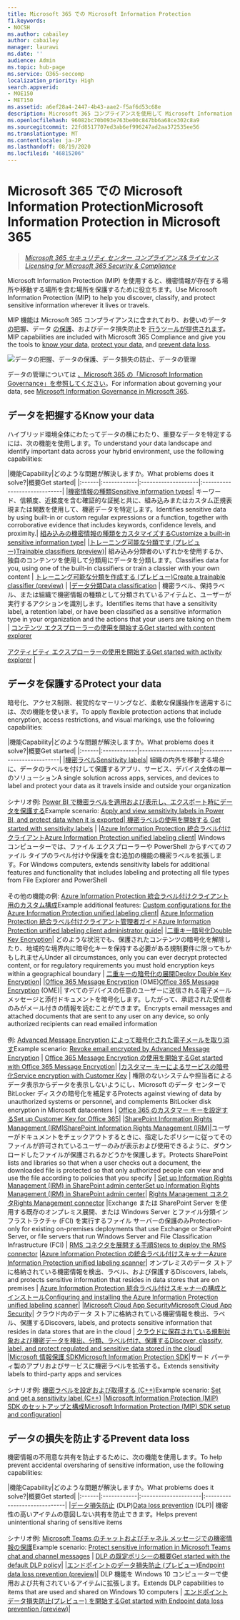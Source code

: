 ```yaml
---
title: Microsoft 365 での Microsoft Information Protection
f1.keywords:
- NOCSH
ms.author: cabailey
author: cabailey
manager: laurawi
ms.date: ''
audience: Admin
ms.topic: hub-page
ms.service: O365-seccomp
localization_priority: High
search.appverid:
- MOE150
- MET150
ms.assetid: a6ef28a4-2447-4b43-aae2-f5af6d53c68e
description: Microsoft 365 コンプライアンスを使用して Microsoft Information Protection (MIP) の機能を実装することで、機密情報が存在する場所や移動する場所をは検出、分類、保護できます。
ms.openlocfilehash: 96082bc70b093e763be00c847bb6a68ce302c8a9
ms.sourcegitcommit: 22fd8517707ed3ab6ef996247ad2aa372535ee56
ms.translationtype: MT
ms.contentlocale: ja-JP
ms.lasthandoff: 08/19/2020
ms.locfileid: "46815206"
---
```

# <a name="microsoft-information-protection-in-microsoft-365"></a><span data-ttu-id="249e7-103">Microsoft 365 での Microsoft Information Protection</span><span class="sxs-lookup"><span data-stu-id="249e7-103">Microsoft Information Protection in Microsoft 365</span></span>

><span data-ttu-id="249e7-104">*[Microsoft 365 セキュリティ センター コンプライアンス&ライセンス](https://docs.microsoft.com/office365/servicedescriptions/microsoft-365-service-descriptions/microsoft-365-tenantlevel-services-licensing-guidance/microsoft-365-security-compliance-licensing-guidance)*</span><span class="sxs-lookup"><span data-stu-id="249e7-104">*[Licensing for Microsoft 365 Security & Compliance](https://docs.microsoft.com/office365/servicedescriptions/microsoft-365-service-descriptions/microsoft-365-tenantlevel-services-licensing-guidance/microsoft-365-security-compliance-licensing-guidance)*</span></span>

<span data-ttu-id="249e7-105">Microsoft Information Protection (MIP) を使用すると、機密情報が存在する場所や移動する場所を含む場所を保護するために役立ちます。</span><span class="sxs-lookup"><span data-stu-id="249e7-105">Use Microsoft Information Protection (MIP) to help you discover, classify, and protect sensitive information wherever it lives or travels.</span></span>

<span data-ttu-id="249e7-106">MIP 機能は Microsoft 365 コンプライアンスに含まれており、お使いのデータ [の把](#know-your-data)握、データ [の保護](#protect-your-data)、およびデータ損失防止を [行うツールが提供されます](#prevent-data-loss)。</span><span class="sxs-lookup"><span data-stu-id="249e7-106">MIP capabilities are included with Microsoft 365 Compliance and give you the tools to [know your data](#know-your-data), [protect your data](#protect-your-data), and [prevent data loss](#prevent-data-loss).</span></span>

![データの把握、データの保護、データ損失の防止、データの管理](../media/powered-by-intelligent-platform.png)

<span data-ttu-id="249e7-108">データの管理については [、Microsoft 365 の「Microsoft Information Governance」を参照してください](manage-Information-governance.md)。</span><span class="sxs-lookup"><span data-stu-id="249e7-108">For information about governing your data, see [Microsoft Information Governance in Microsoft 365](manage-Information-governance.md).</span></span>

## <a name="know-your-data"></a><span data-ttu-id="249e7-109">データを把握する</span><span class="sxs-lookup"><span data-stu-id="249e7-109">Know your data</span></span>

<span data-ttu-id="249e7-110">ハイブリッド環境全体にわたってデータの横にわたり、重要なデータを特定するには、次の機能を使用します。</span><span class="sxs-lookup"><span data-stu-id="249e7-110">To understand your data landscape and identify important data across your hybrid environment, use the following capabilities:</span></span>
 
|<span data-ttu-id="249e7-111">機能</span><span class="sxs-lookup"><span data-stu-id="249e7-111">Capability</span></span>|<span data-ttu-id="249e7-112">どのような問題が解決しますか。</span><span class="sxs-lookup"><span data-stu-id="249e7-112">What problems does it solve?</span></span>|<span data-ttu-id="249e7-113">概要</span><span class="sxs-lookup"><span data-stu-id="249e7-113">Get started</span></span>|
|:------|:------------|:--------------------|:-----------------------------|
|[<span data-ttu-id="249e7-114">機密情報の種類</span><span class="sxs-lookup"><span data-stu-id="249e7-114">Sensitive information types</span></span>](sensitive-information-type-entity-definitions.md)| <span data-ttu-id="249e7-115">キーワード、信頼度、近接度を含む確証的な証拠と共に、組み込みまたはカスタム正規表現または関数を使用して、機密データを特定します。</span><span class="sxs-lookup"><span data-stu-id="249e7-115">Identifies sensitive data by using built-in or custom regular expressions or a function, together with corroborative evidence that includes keywords, confidence levels, and proximity.</span></span>| [<span data-ttu-id="249e7-116">組み込みの機密情報の種類をカスタマイズする</span><span class="sxs-lookup"><span data-stu-id="249e7-116">Customize a built-in sensitive information type</span></span>](customize-a-built-in-sensitive-information-type.md)|
|[<span data-ttu-id="249e7-117">トレーニング可能な分類です (プレビュー)</span><span class="sxs-lookup"><span data-stu-id="249e7-117">Trainable classifiers (preview)</span></span>](classifier-getting-started-with.md)| <span data-ttu-id="249e7-118">組み込み分類者のいずれかを使用するか、独自のコンテンツを使用して分類用にデータを分類します。</span><span class="sxs-lookup"><span data-stu-id="249e7-118">Classifies data for you, using one of the built-in classifiers or train a classier with your own content</span></span> | [<span data-ttu-id="249e7-119">トレーニング可能な分類を作成する (プレビュー)</span><span class="sxs-lookup"><span data-stu-id="249e7-119">Create a trainable classifier (preview)</span></span>](classifier-creating-a-trainable-classifier.md) |
|[<span data-ttu-id="249e7-120">データ分類</span><span class="sxs-lookup"><span data-stu-id="249e7-120">Data classification</span></span>](data-classification-overview.md) | <span data-ttu-id="249e7-121">機密ラベル、保持ラベル、または組織で機密情報の種類として分類されているアイテムと、ユーザーが実行するアクションを識別します。</span><span class="sxs-lookup"><span data-stu-id="249e7-121">Identifies items that have a sensitivity label, a retention label, or have been classified as a sensitive information type in your organization and the actions that your users are taking on them</span></span>  | [<span data-ttu-id="249e7-122">コンテンツ エクスプローラーの使用を開始する</span><span class="sxs-lookup"><span data-stu-id="249e7-122">Get started with content explorer</span></span>](data-classification-content-explorer.md)<br /><br /> [<span data-ttu-id="249e7-123">アクティビティ エクスプローラーの使用を開始する</span><span class="sxs-lookup"><span data-stu-id="249e7-123">Get started with activity explorer</span></span>](data-classification-activity-explorer.md) |

## <a name="protect-your-data"></a><span data-ttu-id="249e7-124">データを保護する</span><span class="sxs-lookup"><span data-stu-id="249e7-124">Protect your data</span></span>

<span data-ttu-id="249e7-125">暗号化、アクセス制限、視覚的なマーリングなど、柔軟な保護操作を適用するには、次の機能を使います。</span><span class="sxs-lookup"><span data-stu-id="249e7-125">To apply flexible protection actions that include encryption, access restrictions, and visual markings, use the following capabilities:</span></span>

|<span data-ttu-id="249e7-126">機能</span><span class="sxs-lookup"><span data-stu-id="249e7-126">Capability</span></span>|<span data-ttu-id="249e7-127">どのような問題が解決しますか。</span><span class="sxs-lookup"><span data-stu-id="249e7-127">What problems does it solve?</span></span>|<span data-ttu-id="249e7-128">概要</span><span class="sxs-lookup"><span data-stu-id="249e7-128">Get started</span></span>|
|:------|:------------|---------------------|:----------------------------|
|[<span data-ttu-id="249e7-129">機密ラベル</span><span class="sxs-lookup"><span data-stu-id="249e7-129">Sensitivity labels</span></span>](sensitivity-labels.md)| <span data-ttu-id="249e7-130">組織の内外を移動する場合に、データのラベルを付けして保護するアプリ、サービス、デバイス全体の単一のソリューション</span><span class="sxs-lookup"><span data-stu-id="249e7-130">A single solution across apps, services, and devices to label and protect your data as it travels inside and outside your organization</span></span> <br /><br /><span data-ttu-id="249e7-131">シナリオ例: [Power BI で機密ラベルを適用および表示し、エクスポート時にデータを保護する](https://docs.microsoft.com/power-bi/admin/service-security-data-protection-overview)</span><span class="sxs-lookup"><span data-stu-id="249e7-131">Example scenario: [Apply and view sensitivity labels in Power BI, and protect data when it is exported](https://docs.microsoft.com/power-bi/admin/service-security-data-protection-overview)</span></span>|[<span data-ttu-id="249e7-132"> 機密ラベルの使用を開始する</span><span class="sxs-lookup"><span data-stu-id="249e7-132"> Get started with sensitivity labels</span></span>](get-started-with-sensitivity-labels.md) |
|[<span data-ttu-id="249e7-133">Azure Information Protection 統合ラベル付けクライアント</span><span class="sxs-lookup"><span data-stu-id="249e7-133">Azure Information Protection unified labeling client</span></span>](https://docs.microsoft.com/azure/information-protection/rms-client/aip-clientv2)| <span data-ttu-id="249e7-134">Windows コンピューターでは、ファイル エクスプローラーや PowerShell からすべてのファイル タイプのラベル付けや保護を含む追加の機能の機密ラベルを拡張します。</span><span class="sxs-lookup"><span data-stu-id="249e7-134">For Windows computers, extends sensitivity labels for additional features and functionality that includes labeling and protecting all file types from File Explorer and PowerShell</span></span><br /><br /> <span data-ttu-id="249e7-135">その他の機能の例: [Azure Information Protection 統合ラベル付けクライアント用のカスタム構成](https://docs.microsoft.com/azure/information-protection/rms-client/clientv2-admin-guide-customizations)</span><span class="sxs-lookup"><span data-stu-id="249e7-135">Example additional features: [Custom configurations for the Azure Information Protection unified labeling client](https://docs.microsoft.com/azure/information-protection/rms-client/clientv2-admin-guide-customizations)</span></span>| [<span data-ttu-id="249e7-136">Azure Information Protection 統合ラベル付けクライアント管理者ガイド</span><span class="sxs-lookup"><span data-stu-id="249e7-136">Azure Information Protection unified labeling client administrator guide</span></span>](https://docs.microsoft.com/azure/information-protection/rms-client/clientv2-admin-guide)|
|[<span data-ttu-id="249e7-137">二重キー暗号化</span><span class="sxs-lookup"><span data-stu-id="249e7-137">Double Key Encryption</span></span>](double-key-encryption.md)| <span data-ttu-id="249e7-138">どのような状況でも、保護されたコンテンツの暗号化を解除したり、地域的な境界内に暗号化キーを保持する必要がある規制要件に限ってもかもしれません</span><span class="sxs-lookup"><span data-stu-id="249e7-138">Under all circumstances, only you can ever decrypt protected content, or for regulatory requirements you must hold encryption keys within a geographical boundary</span></span> | [<span data-ttu-id="249e7-139">二重キーの暗号化の展開</span><span class="sxs-lookup"><span data-stu-id="249e7-139">Deploy Double Key Encryption</span></span>](double-key-encryption.md#deploy-double-key-encryption)|
|<span data-ttu-id="249e7-140">[Office 365 Message Encryption](ome.md) (OME)</span><span class="sxs-lookup"><span data-stu-id="249e7-140">[Office 365 Message Encryption](ome.md) (OME)</span></span>| <span data-ttu-id="249e7-141">すべてのデバイスの任意のユーザーに送信される電子メール メッセージと添付ドキュメントを暗号化します。したがって、承認された受信者のみがメール付きの情報を読むことができます。</span><span class="sxs-lookup"><span data-stu-id="249e7-141">Encrypts email messages and attached documents that are sent to any user on any device, so only authorized recipients can read emailed information</span></span>  <br /><br /><span data-ttu-id="249e7-142">例: [Advanced Message Encryption によって暗号化された電子メールを取り消す](revoke-ome-encrypted-mail.md)</span><span class="sxs-lookup"><span data-stu-id="249e7-142">Example scenario: [Revoke email encrypted by Advanced Message Encryption](revoke-ome-encrypted-mail.md)</span></span> | [<span data-ttu-id="249e7-143">Office 365 Message Encryption の使用を開始する</span><span class="sxs-lookup"><span data-stu-id="249e7-143">Get started with Office 365 Message Encryption</span></span>](set-up-new-message-encryption-capabilities.md)|
|[<span data-ttu-id="249e7-144">カスタマー キーによるサービスの暗号化</span><span class="sxs-lookup"><span data-stu-id="249e7-144">Service encryption with Customer Key</span></span>](customer-key-overview.md) | <span data-ttu-id="249e7-145">権限のないシステムや担当者によるデータ表示からデータを表示しないようにし、Microsoft のデータ センターで BitLocker ディスクの暗号化を補足する</span><span class="sxs-lookup"><span data-stu-id="249e7-145">Protects against viewing of data by unauthorized systems or personnel, and complements BitLocker disk encryption in Microsoft datacenters</span></span> | [<span data-ttu-id="249e7-146">Office 365 のカスタマー キーを設定する</span><span class="sxs-lookup"><span data-stu-id="249e7-146">Set up Customer Key for Office 365</span></span>](customer-key-set-up.md)|
|[<span data-ttu-id="249e7-147">SharePoint Information Rights Management (IRM)</span><span class="sxs-lookup"><span data-stu-id="249e7-147">SharePoint Information Rights Management (IRM)</span></span>](set-up-irm-in-sp-admin-center.md#irm-enable-sharepoint-document-libraries-and-lists)|<span data-ttu-id="249e7-148">ユーザーがドキュメントをチェックアウトするときに、指定したポリシーに従ってそのファイルが許可されているユーザーのみが表示および使用できるように、ダウンロードしたファイルが保護されるかどうかを保護します。</span><span class="sxs-lookup"><span data-stu-id="249e7-148">Protects SharePoint lists and libraries so that when a user checks out a document, the downloaded file is protected so that only authorized people can view and use the file according to policies that you specify</span></span> | [<span data-ttu-id="249e7-149">Set up Information Rights Management (IRM) in SharePoint admin center</span><span class="sxs-lookup"><span data-stu-id="249e7-149">Set up Information Rights Management (IRM) in SharePoint admin center</span></span>](set-up-irm-in-sp-admin-center.md)|
[<span data-ttu-id="249e7-150">Rights Management コネクタ</span><span class="sxs-lookup"><span data-stu-id="249e7-150">Rights Management connector</span></span>](https://docs.microsoft.com/azure/information-protection/deploy-rms-connector) |<span data-ttu-id="249e7-151">Exchange または SharePoint Server を使用する既存のオンプレミス展開、または Windows Server とファイル分類インフラストラクチャ (FCI) を実行するファイル サーバーの保護のみ</span><span class="sxs-lookup"><span data-stu-id="249e7-151">Protection-only for existing on-premises deployments that use Exchange or SharePoint Server, or file servers that run Windows Server and File Classification Infrastructure (FCI)</span></span> | [<span data-ttu-id="249e7-152">RMS コネクタを展開する手順</span><span class="sxs-lookup"><span data-stu-id="249e7-152">Steps to deploy the RMS connector</span></span>](https://docs.microsoft.com/azure/information-protection/deploy-rms-connector#steps-to-deploy-the-rms-connector)
|[<span data-ttu-id="249e7-153">Azure Information Protection の統合ラベル付けスキャナー</span><span class="sxs-lookup"><span data-stu-id="249e7-153">Azure Information Protection unified labeling scanner</span></span>](https://docs.microsoft.com/azure/information-protection/deploy-aip-scanner)| <span data-ttu-id="249e7-154">オンプレミスのデータ ストアに格納されている機密情報を検出、ラベル、および保護する</span><span class="sxs-lookup"><span data-stu-id="249e7-154">Discovers, labels, and protects sensitive information that resides in data stores that are on premises</span></span> | [<span data-ttu-id="249e7-155">Azure Information Protection 統合ラベル付けスキャナーの構成とインストール</span><span class="sxs-lookup"><span data-stu-id="249e7-155">Configuring and installing the Azure Information Protection unified labeling scanner</span></span>](https://docs.microsoft.com/azure/information-protection/deploy-aip-scanner-configure-install)|
|[<span data-ttu-id="249e7-156">Microsoft Cloud App Security</span><span class="sxs-lookup"><span data-stu-id="249e7-156">Microsoft Cloud App Security</span></span>](https://docs.microsoft.com/cloud-app-security/what-is-cloud-app-security)| <span data-ttu-id="249e7-157">クラウド内のデータ ストアに格納されている機密情報を検出、ラベル、保護する</span><span class="sxs-lookup"><span data-stu-id="249e7-157">Discovers, labels, and protects sensitive information that resides in data stores that are in the cloud</span></span> | [<span data-ttu-id="249e7-158">クラウドに保存されている規制対象および機密データを検出、分類、ラベル付け、保護する</span><span class="sxs-lookup"><span data-stu-id="249e7-158">Discover, classify, label, and protect regulated and sensitive data stored in the cloud</span></span>](https://docs.microsoft.com/cloud-app-security/best-practices#discover-classify-label-and-protect-regulated-and-sensitive-data-stored-in-the-cloud)|
|[<span data-ttu-id="249e7-159">Microsoft 情報保護 SDK</span><span class="sxs-lookup"><span data-stu-id="249e7-159">Microsoft Information Protection SDK</span></span>](https://docs.microsoft.com/information-protection/develop/overview#microsoft-information-protection-sdk)|<span data-ttu-id="249e7-160">サード パーティ製のアプリおよびサービスに機密ラベルを拡張する。</span><span class="sxs-lookup"><span data-stu-id="249e7-160">Extends sensitivity labels to third-party apps and services</span></span>  <br /><br /> <span data-ttu-id="249e7-161">シナリオ例: [機密ラベルを設定および取得する (C++)](https://docs.microsoft.com/information-protection/develop/quick-file-set-get-label-cpp)</span><span class="sxs-lookup"><span data-stu-id="249e7-161">Example scenario: [Set and get a sensitivity label (C++)](https://docs.microsoft.com/information-protection/develop/quick-file-set-get-label-cpp)</span></span> |[<span data-ttu-id="249e7-162">Microsoft Information Protection (MIP) SDK のセットアップと構成</span><span class="sxs-lookup"><span data-stu-id="249e7-162">Microsoft Information Protection (MIP) SDK setup and configuration</span></span>](https://docs.microsoft.com/information-protection/develop/setup-configure-mip)|

## <a name="prevent-data-loss"></a><span data-ttu-id="249e7-163">データの損失を防止する</span><span class="sxs-lookup"><span data-stu-id="249e7-163">Prevent data loss</span></span>

<span data-ttu-id="249e7-164">機密情報の不用意な共有を防止するために、次の機能を使用します。</span><span class="sxs-lookup"><span data-stu-id="249e7-164">To help prevent accidental oversharing of sensitive information, use the following capabilities:</span></span>


|<span data-ttu-id="249e7-165">機能</span><span class="sxs-lookup"><span data-stu-id="249e7-165">Capability</span></span>|<span data-ttu-id="249e7-166">どのような問題が解決しますか。</span><span class="sxs-lookup"><span data-stu-id="249e7-166">What problems does it solve?</span></span>|<span data-ttu-id="249e7-167">概要</span><span class="sxs-lookup"><span data-stu-id="249e7-167">Get started</span></span>|
|:------|:------------|:---------------------|:-----------------------------|
|<span data-ttu-id="249e7-168">[データ損失防止](data-loss-prevention-policies.md) (DLP)</span><span class="sxs-lookup"><span data-stu-id="249e7-168">[Data loss prevention](data-loss-prevention-policies.md) (DLP)</span></span>| <span data-ttu-id="249e7-169">機密性の高いアイテムの意図しない共有を防止できます。</span><span class="sxs-lookup"><span data-stu-id="249e7-169">Helps prevent unintentional sharing of sensitive items</span></span> <br /><br /><span data-ttu-id="249e7-170">シナリオ例: [Microsoft Teams のチャットおよびチャネル メッセージでの機密情報の保護](dlp-microsoft-teams.md)</span><span class="sxs-lookup"><span data-stu-id="249e7-170">Example scenario: [Protect sensitive information in Microsoft Teams chat and channel messages](dlp-microsoft-teams.md)</span></span> | [<span data-ttu-id="249e7-171">DLP の既定ポリシーの概要</span><span class="sxs-lookup"><span data-stu-id="249e7-171">Get started with the default DLP policy</span></span>](get-started-with-the-default-dlp-policy.md)|
|[<span data-ttu-id="249e7-172">エンドポイントのデータ損失防止 (プレビュー)</span><span class="sxs-lookup"><span data-stu-id="249e7-172">Endpoint data loss prevention (preview)</span></span>](endpoint-dlp-learn-about.md)| <span data-ttu-id="249e7-173">DLP 機能を Windows 10 コンピューターで使用および共有されているアイテムに拡張します。</span><span class="sxs-lookup"><span data-stu-id="249e7-173">Extends DLP capabilities to items that are used and shared on Windows 10 computers</span></span> | [<span data-ttu-id="249e7-174">エンドポイント データ損失防止(プレビュー) を開始する</span><span class="sxs-lookup"><span data-stu-id="249e7-174">Get started with Endpoint data loss prevention (preview)</span></span>](endpoint-dlp-getting-started.md)|
